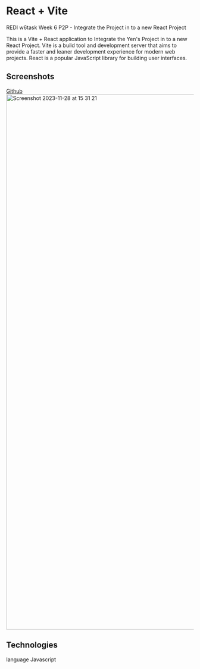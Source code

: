 # React + Vite
REDI w6task
Week 6 P2P - Integrate the Project in to a new React Project

This is a Vite + React application to Integrate the Yen's Project in to a new React Project.
Vite is a build tool and development server that aims to provide a faster and leaner development experience for modern web projects. 
React is a popular JavaScript library for building user interfaces.

## Screenshots
[Github](https://tzuhuangyen.github.io/w6Task/)
<img width="1439" alt="Screenshot 2023-11-28 at 15 31 21" src="https://github.com/tzuhuangyen/w6Task/assets/106456140/026a0397-a266-420a-b2ff-b59bb9094fc8">

## Technologies
language Javascript

